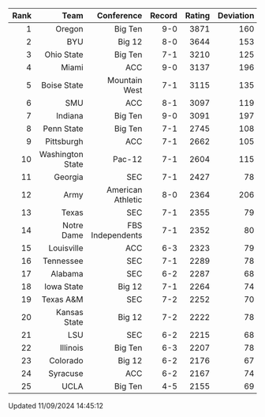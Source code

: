 | Rank  | Team                 | Conference           | Record   | Rating | Deviation |
| ---:  | ---:                 | ---:                 | ---:     | ---:   | ---:      |
| 1     | Oregon               | Big Ten              | 9-0      | 3871   | 160       |
| 2     | BYU                  | Big 12               | 8-0      | 3644   | 153       |
| 3     | Ohio State           | Big Ten              | 7-1      | 3210   | 125       |
| 4     | Miami                | ACC                  | 9-0      | 3137   | 196       |
| 5     | Boise State          | Mountain West        | 7-1      | 3115   | 135       |
| 6     | SMU                  | ACC                  | 8-1      | 3097   | 119       |
| 7     | Indiana              | Big Ten              | 9-0      | 3091   | 197       |
| 8     | Penn State           | Big Ten              | 7-1      | 2745   | 108       |
| 9     | Pittsburgh           | ACC                  | 7-1      | 2662   | 105       |
| 10    | Washington State     | Pac-12               | 7-1      | 2604   | 115       |
| 11    | Georgia              | SEC                  | 7-1      | 2427   | 78        |
| 12    | Army                 | American Athletic    | 8-0      | 2364   | 206       |
| 13    | Texas                | SEC                  | 7-1      | 2355   | 79        |
| 14    | Notre Dame           | FBS Independents     | 7-1      | 2352   | 80        |
| 15    | Louisville           | ACC                  | 6-3      | 2323   | 79        |
| 16    | Tennessee            | SEC                  | 7-1      | 2289   | 78        |
| 17    | Alabama              | SEC                  | 6-2      | 2287   | 68        |
| 18    | Iowa State           | Big 12               | 7-1      | 2264   | 74        |
| 19    | Texas A&M            | SEC                  | 7-2      | 2252   | 70        |
| 20    | Kansas State         | Big 12               | 7-2      | 2222   | 78        |
| 21    | LSU                  | SEC                  | 6-2      | 2215   | 68        |
| 22    | Illinois             | Big Ten              | 6-3      | 2207   | 78        |
| 23    | Colorado             | Big 12               | 6-2      | 2176   | 67        |
| 24    | Syracuse             | ACC                  | 6-2      | 2167   | 74        |
| 25    | UCLA                 | Big Ten              | 4-5      | 2155   | 69        |

Updated 11/09/2024 14:45:12
